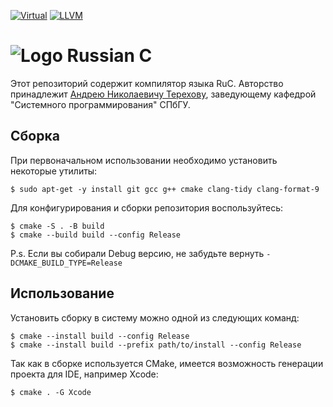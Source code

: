 [![Virtual](https://github.com/andrey-terekhov/RuC/actions/workflows/virtual.yml/badge.svg)](https://github.com/andrey-terekhov/RuC/actions/workflows/virtual.yml) [![LLVM](https://github.com/andrey-terekhov/RuC/actions/workflows/llvm.yml/badge.svg)](https://github.com/andrey-terekhov/RuC/actions/workflows/llvm.yml)
# ![Logo](https://raw.githubusercontent.com/Victor-Y-Fadeev/RuC-WPF/master/RuC.WPF/Images/Repository.png) Russian C

Этот репозиторий содержит компилятор языка RuC.
Авторство принадлежит [Андрею Николаевичу Терехову](https://github.com/andrey-terekhov),
заведующему кафедрой "Системного программирования" СПбГУ.

## Сборка

При первоначальном использовании необходимо установить некоторые утилиты:
```
$ sudo apt-get -y install git gcc g++ cmake clang-tidy clang-format-9
```

Для конфигурирования и сборки репозитория воспользуйтесь:
```
$ cmake -S . -B build
$ cmake --build build --config Release
```

P.s. Если вы собирали Debug версию, не забудьте вернуть `-DCMAKE_BUILD_TYPE=Release`

## Использование

Установить сборку в систему можно одной из следующих команд:
```
$ cmake --install build --config Release
$ cmake --install build --prefix path/to/install --config Release
```

Так как в сборке используется CMake, имеется возможность генерации проекта для IDE, например Xcode:
```
$ cmake . -G Xcode
```
